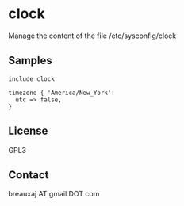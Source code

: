 clock
=====

Manage the content of the file /etc/sysconfig/clock

Samples
-------
```
include clock
```
```
timezone { 'America/New_York':
  utc => false,
}
```

License
-------
GPL3

Contact
-------
breauxaj AT gmail DOT com
